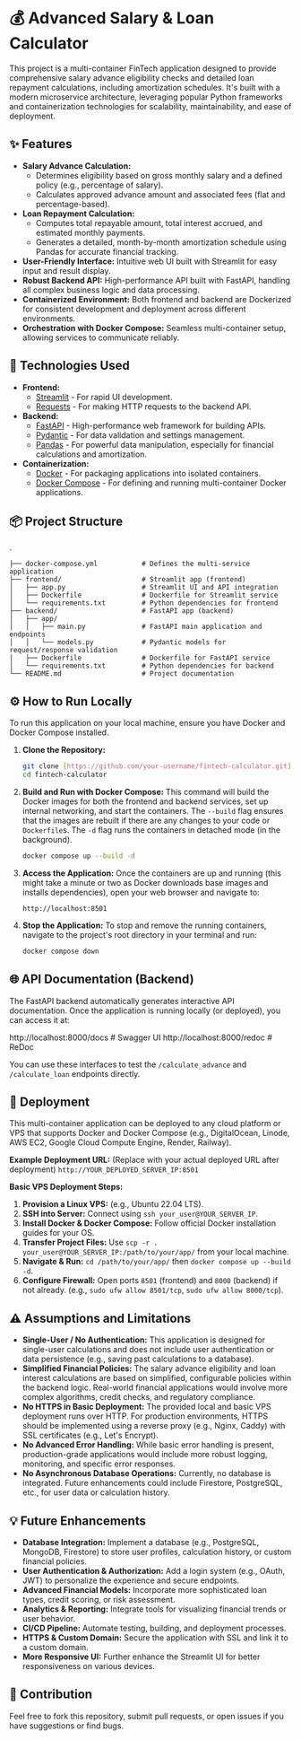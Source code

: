 # 💰 Advanced Salary & Loan Calculator

This project is a multi-container FinTech application designed to provide comprehensive salary advance eligibility checks and detailed loan repayment calculations, including amortization schedules. It's built with a modern microservice architecture, leveraging popular Python frameworks and containerization technologies for scalability, maintainability, and ease of deployment.

## ✨ Features

- **Salary Advance Calculation:**
  - Determines eligibility based on gross monthly salary and a defined policy (e.g., percentage of salary).
  - Calculates approved advance amount and associated fees (flat and percentage-based).
- **Loan Repayment Calculation:**
  - Computes total repayable amount, total interest accrued, and estimated monthly payments.
  - Generates a detailed, month-by-month amortization schedule using Pandas for accurate financial tracking.
- **User-Friendly Interface:** Intuitive web UI built with Streamlit for easy input and result display.
- **Robust Backend API:** High-performance API built with FastAPI, handling all complex business logic and data processing.
- **Containerized Environment:** Both frontend and backend are Dockerized for consistent development and deployment across different environments.
- **Orchestration with Docker Compose:** Seamless multi-container setup, allowing services to communicate reliably.

## 🚀 Technologies Used

- **Frontend:**
  - [Streamlit](https://streamlit.io/) - For rapid UI development.
  - [Requests](https://requests.readthedocs.io/) - For making HTTP requests to the backend API.
- **Backend:**
  - [FastAPI](https://fastapi.tiangolo.com/) - High-performance web framework for building APIs.
  - [Pydantic](https://pydantic.dev/) - For data validation and settings management.
  - [Pandas](https://pandas.pydata.org/) - For powerful data manipulation, especially for financial calculations and amortization.
- **Containerization:**
  - [Docker](https://www.docker.com/) - For packaging applications into isolated containers.
  - [Docker Compose](https://docs.docker.com/compose/) - For defining and running multi-container Docker applications.

## 📦 Project Structure

.

```
├── docker-compose.yml           # Defines the multi-service application
├── frontend/                    # Streamlit app (frontend)
│   ├── app.py                   # Streamlit UI and API integration
│   ├── Dockerfile               # Dockerfile for Streamlit service
│   └── requirements.txt         # Python dependencies for frontend
├── backend/                     # FastAPI app (backend)
│   ├── app/
│   │   ├── main.py              # FastAPI main application and endpoints
│   │   └── models.py            # Pydantic models for request/response validation
│   ├── Dockerfile               # Dockerfile for FastAPI service
│   └── requirements.txt         # Python dependencies for backend
└── README.md                    # Project documentation
```

## ⚙️ How to Run Locally

To run this application on your local machine, ensure you have Docker and Docker Compose installed.

1.  **Clone the Repository:**

    ```bash
    git clone [https://github.com/your-username/fintech-calculator.git](https://github.com/your-username/fintech-calculator.git)
    cd fintech-calculator
    ```

2.  **Build and Run with Docker Compose:**
    This command will build the Docker images for both the frontend and backend services, set up internal networking, and start the containers. The `--build` flag ensures that the images are rebuilt if there are any changes to your code or `Dockerfile`s. The `-d` flag runs the containers in detached mode (in the background).

    ```bash
    docker compose up --build -d
    ```

3.  **Access the Application:**
    Once the containers are up and running (this might take a minute or two as Docker downloads base images and installs dependencies), open your web browser and navigate to:

    ```
    http://localhost:8501
    ```

4.  **Stop the Application:**
    To stop and remove the running containers, navigate to the project's root directory in your terminal and run:
    ```bash
    docker compose down
    ```

## 🌐 API Documentation (Backend)

The FastAPI backend automatically generates interactive API documentation. Once the application is running locally (or deployed), you can access it at:

http://localhost:8000/docs # Swagger UI
http://localhost:8000/redoc # ReDoc

You can use these interfaces to test the `/calculate_advance` and `/calculate_loan` endpoints directly.

## 🚀 Deployment

This multi-container application can be deployed to any cloud platform or VPS that supports Docker and Docker Compose (e.g., DigitalOcean, Linode, AWS EC2, Google Cloud Compute Engine, Render, Railway).

**Example Deployment URL:**
(Replace with your actual deployed URL after deployment)
`http://YOUR_DEPLOYED_SERVER_IP:8501`

**Basic VPS Deployment Steps:**

1.  **Provision a Linux VPS:** (e.g., Ubuntu 22.04 LTS).
2.  **SSH into Server:** Connect using `ssh your_user@YOUR_SERVER_IP`.
3.  **Install Docker & Docker Compose:** Follow official Docker installation guides for your OS.
4.  **Transfer Project Files:** Use `scp -r . your_user@YOUR_SERVER_IP:/path/to/your/app/` from your local machine.
5.  **Navigate & Run:** `cd /path/to/your/app/` then `docker compose up --build -d`.
6.  **Configure Firewall:** Open ports `8501` (frontend) and `8000` (backend) if not already. (e.g., `sudo ufw allow 8501/tcp`, `sudo ufw allow 8000/tcp`).

## ⚠️ Assumptions and Limitations

- **Single-User / No Authentication:** This application is designed for single-user calculations and does not include user authentication or data persistence (e.g., saving past calculations to a database).
- **Simplified Financial Policies:** The salary advance eligibility and loan interest calculations are based on simplified, configurable policies within the backend logic. Real-world financial applications would involve more complex algorithms, credit checks, and regulatory compliance.
- **No HTTPS in Basic Deployment:** The provided local and basic VPS deployment runs over HTTP. For production environments, HTTPS should be implemented using a reverse proxy (e.g., Nginx, Caddy) with SSL certificates (e.g., Let's Encrypt).
- **No Advanced Error Handling:** While basic error handling is present, production-grade applications would include more robust logging, monitoring, and specific error responses.
- **No Asynchronous Database Operations:** Currently, no database is integrated. Future enhancements could include Firestore, PostgreSQL, etc., for user data or calculation history.

## 💡 Future Enhancements

- **Database Integration:** Implement a database (e.g., PostgreSQL, MongoDB, Firestore) to store user profiles, calculation history, or custom financial policies.
- **User Authentication & Authorization:** Add a login system (e.g., OAuth, JWT) to personalize the experience and secure endpoints.
- **Advanced Financial Models:** Incorporate more sophisticated loan types, credit scoring, or risk assessment.
- **Analytics & Reporting:** Integrate tools for visualizing financial trends or user behavior.
- **CI/CD Pipeline:** Automate testing, building, and deployment processes.
- **HTTPS & Custom Domain:** Secure the application with SSL and link it to a custom domain.
- **More Responsive UI:** Further enhance the Streamlit UI for better responsiveness on various devices.

## 🤝 Contribution

Feel free to fork this repository, submit pull requests, or open issues if you have suggestions or find bugs.
